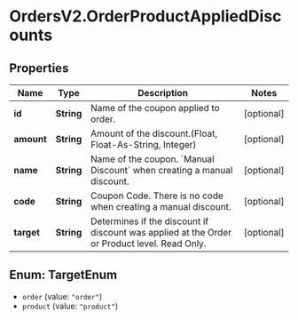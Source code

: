 # OrdersV2.OrderProductAppliedDiscounts

## Properties
Name | Type | Description | Notes
------------ | ------------- | ------------- | -------------
**id** | **String** | Name of the coupon applied to order. | [optional] 
**amount** | **String** | Amount of the discount.(Float, Float-As-String, Integer)  | [optional] 
**name** | **String** | Name of the coupon. &#x60;Manual Discount&#x60; when creating a manual discount. | [optional] 
**code** | **String** | Coupon Code. There is no code when creating a manual discount. | [optional] 
**target** | **String** | Determines if the discount if discount was applied at the Order or Product level. Read Only. | [optional] 

<a name="TargetEnum"></a>
## Enum: TargetEnum

* `order` (value: `"order"`)
* `product` (value: `"product"`)

